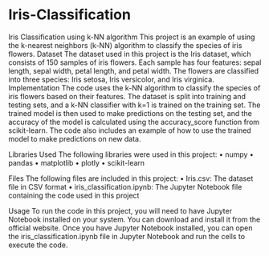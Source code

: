 # Iris-Classification
Iris Classification using k-NN algorithm
This project is an example of using the k-nearest neighbors (k-NN) algorithm to classify the species of iris flowers.
Dataset
The dataset used in this project is the Iris dataset, which consists of 150 samples of iris flowers. Each sample has four features: sepal length, sepal width, petal length, and petal width. The flowers are classified into three species: Iris setosa, Iris versicolor, and Iris virginica.
Implementation
The code uses the k-NN algorithm to classify the species of iris flowers based on their features. The dataset is split into training and testing sets, and a k-NN classifier with k=1 is trained on the training set. The trained model is then used to make predictions on the testing set, and the accuracy of the model is calculated using the accuracy_score function from scikit-learn.
The code also includes an example of how to use the trained model to make predictions on new data.

Libraries Used
The following libraries were used in this project:
•	numpy
•	pandas
•	matplotlib
•	plotly
•	scikit-learn

Files
The following files are included in this project:
•	Iris.csv: The dataset file in CSV format
•	iris_classification.ipynb: The Jupyter Notebook file containing the code used in this project

Usage
To run the code in this project, you will need to have Jupyter Notebook installed on your system. You can download and install it from the official website.
Once you have Jupyter Notebook installed, you can open the iris_classification.ipynb file in Jupyter Notebook and run the cells to execute the code.

